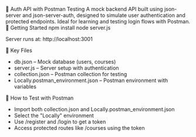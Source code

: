 🔐 Auth API with Postman Testing
A mock backend API built using json-server and json-server-auth, designed to simulate user authentication and protected endpoints. Ideal for learning and testing login flows with Postman.
🚀 Getting Started
npm install
node server.js


Server runs at: http://localhost:3001

📁 Key Files
- db.json – Mock database (users, courses)
- server.js – Server setup with authentication
- collection.json – Postman collection for testing
- Locally.postman_environment.json – Postman environment with variables

🧪 How to Test with Postman
- Import both collection.json and Locally.postman_environment.json
- Select the "Locally" environment
- Use /register and /login to get a token
- Access protected routes like /courses using the token
